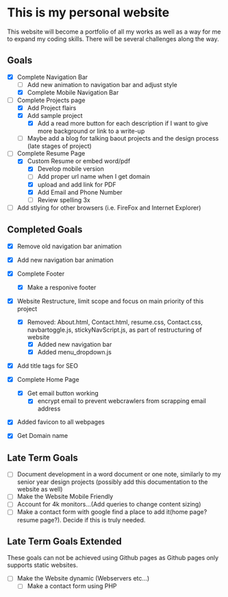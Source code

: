 # **This is my personal website**
This website will become a portfolio of all my works as well as a way for me to expand my coding skills. There will be several challenges along the way. 

## **Goals**
- [X] Complete Navigation Bar
	- [ ] Add new animation to navigation bar and adjust style
	- [X] Complete Mobile Navigation Bar
- [ ] Complete Projects page
	- [X] Add Project flairs 
	- [X] Add sample project
		- [X] Add a read more button for each description if I want to give more background or link to a write-up
	- [ ] Maybe add a blog for talking baout projects and the design process (late stages of project)
- [ ] Complete Resume Page
	- [X] Custom Resume or embed word/pdf
		- [X] Develop mobile version
		- [ ] Add proper url name when I get domain
		- [X] upload and add link for PDF
		- [X] Add Email and Phone Number
		- [ ] Review spelling 3x
- [ ] Add stlying for other browsers (i.e. FireFox and Internet Explorer)

## **Completed Goals**
- [x] Remove old navigation bar animation
- [x] Add new navigation bar animation
- [X] Complete Footer
	- [x] Make a responive footer
- [X] Website Restructure, limit scope and focus on main priority of this project
	- [X] Removed: About.html, Contact.html, resume.css, Contact.css, navbartoggle.js, stickyNavScript.js, as part of restructuring of website
		- [X] Added new navigation bar
		- [X] Added menu_dropdown.js
- [X] Add title tags for SEO
- [X] Complete Home Page
	- [X] Get email button working 
		- [X] encrypt email to prevent webcrawlers from scrapping email address
- [X] Added favicon to all webpages
- [X] Get Domain name


## **Late Term Goals**
- [ ] Document development in a word document or one note, similarly to my senior year design projects (possibly add this documentation to the website as well)
- [ ] Make the Website Mobile Friendly
- [ ] Account for 4k monitors...(Add queries to change content sizing)
- [ ] Make a contact form with google find a place to add it(home page? resume page?). Decide if this is truly needed.

## **Late Term Goals Extended** 
These goals can not be achieved using Github pages as Github pages only supports static websites.
- [ ] Make the Website dynamic (Webservers etc...)
	- [ ] Make a contact form using PHP
